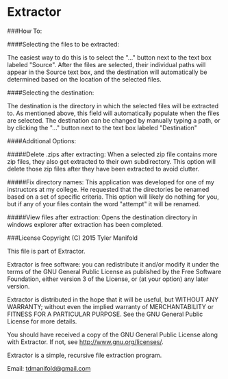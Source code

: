 # Extractor

###How To:


####Selecting the files to be extracted:

  The easiest way to do this is to select the "..." button next to the text box labeled "Source". After the files are   selected, their individual paths will appear in the Source text box, and the destination will automatically be determined based on the location of the selected files.


####Selecting the destination:
  
  The destination is the directory in which the selected files will be extracted to. As mentioned above, this field will automatically populate when the files are selected. The destination can be changed by manually typing a path, or by clicking the "..." button next to the text box labeled "Destination"
  
####Additional Options:

#####Delete .zips after extracting:
When a selected zip file contains more zip files, they also get extracted to their own subdirectory. This option will delete those zip files after they have been extracted to avoid clutter.

#####Fix directory names:
This application was developed for one of my instructors at my college. He requested that the directories be renamed based on a set of specific criteria. This option will likely do nothing for you, but if any of your files contain the word "attempt" it will be renamed.

#####View files after extraction:
Opens the destination directory in windows explorer after extraction has been completed.

###License
  Copyright (C) 2015 Tyler Manifold
  
  This file is part of Extractor.
  
  Extractor is free software: you can redistribute it and/or modify
  it under the terms of the GNU General Public License as published by
  the Free Software Foundation, either version 3 of the License, or
  (at your option) any later version.

  Extractor is distributed in the hope that it will be useful,
  but WITHOUT ANY WARRANTY; without even the implied warranty of
  MERCHANTABILITY or FITNESS FOR A PARTICULAR PURPOSE.  See the
  GNU General Public License for more details.

  You should have received a copy of the GNU General Public License
  along with Extractor.  If not, see <http://www.gnu.org/licenses/>.

  Extractor is a simple, recursive file extraction program.
 
  Email: tdmanifold@gmail.com
  




  
  


